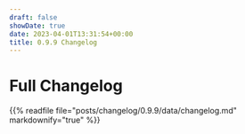 ```yaml
---
draft: false
showDate: true
date: 2023-04-01T13:31:54+00:00
title: 0.9.9 Changelog
---
```


# Full Changelog

{{% readfile file="posts/changelog/0.9.9/data/changelog.md" markdownify="true" %}}